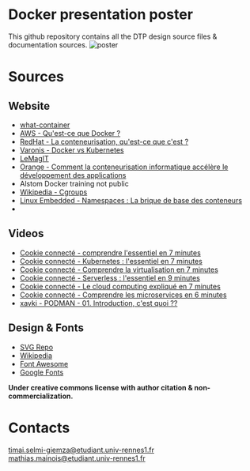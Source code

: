# Docker presentation poster
This github repository contains all the DTP design source files & documentation sources.
![poster](Affiche_docker.png)
# Sources
## Website
- [what-container](https://www.docker.com/resources/what-container/)
- [AWS - Qu'est-ce que Docker ?](https://aws.amazon.com/fr/docker/)
- [RedHat - La conteneurisation, qu'est-ce que c'est ?](https://www.redhat.com/fr/topics/cloud-native-apps/what-is-containerization)
- [Varonis - Docker vs Kubernetes](https://www.varonis.com/fr/blog/docker-vs-kubernetes)
- [LeMagIT](https://www.lemagit.fr/conseil/Avantages-et-inconvenients-des-conteneurs-dapplications)
- [Orange - Comment la conteneurisation informatique accélère le développement des applications](https://hellofuture.orange.com/fr/comment-la-conteneurisation-informatique-accelere-le-developpement-des-applications/)
- Alstom Docker training not public
- [Wikipedia - Cgroups](Cgroups)
- [Linux Embedded - Namespaces : La brique de base des conteneurs](https://linuxembedded.fr/2020/11/namespaces-la-brique-de-base-des-conteneurs)
- []()
## Videos
- [Cookie connecté - comprendre l'essentiel en 7 minutes](https://www.youtube.com/watch?v=caXHwYC3tq8)
- [Cookie connecté - Kubernetes : l'essentiel en 7 minutes](https://www.youtube.com/watch?v=NChhdOZV4sY)
- [Cookie connecté - Comprendre la virtualisation en 7 minutes](https://www.youtube.com/watch?v=4J_00mQ5BAs)
- [Cookie connecté - Serverless : l'essentiel en 9 minutes](https://www.youtube.com/watch?v=4J_00mQ5BAs)
- [Cookie connecté - Le cloud computing expliqué en 7 minutes](https://www.youtube.com/watch?v=RwbIMBSr8o8)
- [Cookie connecté - Comprendre les microservices en 6 minutes](https://www.youtube.com/watch?v=ucHwp1jUS2w)
- [xavki - PODMAN - 01. Introduction, c'est quoi ??](https://www.youtube.com/watch?v=eYwf3_gGjLE)
## Design & Fonts
- [SVG Repo](https://www.svgrepo.com/)
- [Wikipedia](https://fr.wikipedia.org/wiki/Wikip%C3%A9dia:Accueil_principal)
- [Font Awesome](https://fontawesome.com/)
- [Google Fonts](https://fonts.google.com/)

**Under creative commons license with author citation & non-commercialization.**

# Contacts
timai.selmi-giemza@etudiant.univ-rennes1.fr
mathias.mainois@etudiant.univ-rennes1.fr
